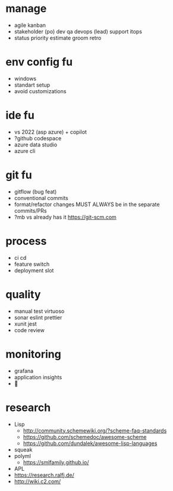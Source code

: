 # manage
* agile kanban
* stakeholder (po) dev qa devops (lead) support itops
* status priority estimate groom retro

# env config fu
* windows
* standart setup
* avoid customizations

# ide fu
* vs 2022 (asp azure) + copilot
* ?github codespace
* azure data studio
* azure cli

# git fu
* gitflow (bug feat)
* conventional commits
* format/refactor changes MUST ALWAYS be in the separate commits/PRs
* ?mb vs already has it https://git-scm.com

# process
* ci cd
* feature switch
* deployment slot

# quality
* manual test virtuoso
* sonar eslint prettier
* xunit jest
* code review

# monitoring
* grafana
* application insights
* 🚨

# research
* Lisp
  * http://community.schemewiki.org/?scheme-faq-standards
  * https://github.com/schemedoc/awesome-scheme
  * https://github.com/dundalek/awesome-lisp-languages
* squeak
* polyml
  * https://smlfamily.github.io/
* APL
* https://research.ralfj.de/
* http://wiki.c2.com/


